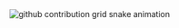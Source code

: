 <picture align="center">
  <source media="(prefers-color-scheme: dark)" srcset="https://raw.githubusercontent.com/MrMrg69/MrMrg69/output/github-contribution-grid-snake-dark.svg">
  <source media="(prefers-color-scheme: light)" srcset="https://raw.githubusercontent.com/MrMrg69/MrMrg69/output/github-contribution-grid-snake-dark.svg">
  <img align="center" alt="github contribution grid snake animation" src="https://raw.githubusercontent.com/MrMrg69/MrMrg69/output/github-contribution-grid-snake.svg">
</picture>
